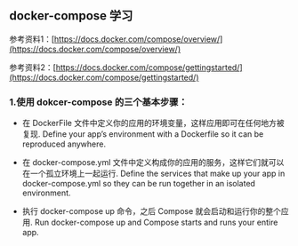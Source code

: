 ## docker-compose 学习

参考资料1：[https://docs.docker.com/compose/overview/](https://docs.docker.com/compose/overview/)

参考资料2：[https://docs.docker.com/compose/gettingstarted/](https://docs.docker.com/compose/gettingstarted/)

### 1.使用 dokcer-compose 的三个基本步骤：

* 在 DockerFile 文件中定义你的应用的环境变量，这样应用即可在任何地方被复现. Define your app’s environment with a Dockerfile so it can be reproduced anywhere.

* 在 docker-compose.yml 文件中定义构成你的应用的服务，这样它们就可以在一个孤立环境上一起运行. Define the services that make up your app in docker-compose.yml so they can be run together in an isolated environment.

* 执行 docker-compose up 命令，之后 Compose 就会启动和运行你的整个应用. Run docker-compose up and Compose starts and runs your entire app.

